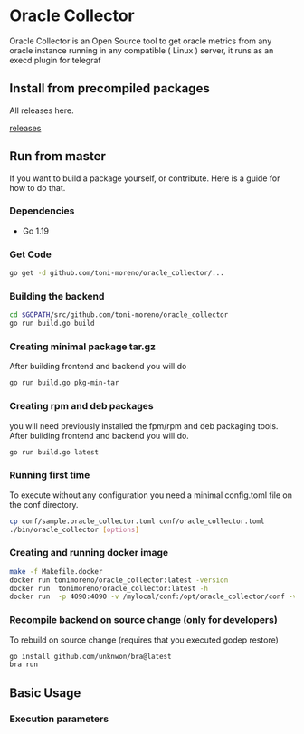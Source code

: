 # Oracle Collector

Oracle Collector is an Open Source tool to get oracle metrics from any oracle instance running in any compatible ( Linux ) server, it runs as an execd plugin for telegraf


## Install from precompiled packages

All releases here.

[releases](https://github.com/toni-moreno/oracle_collector/releases)

## Run from master

If you want to build a package yourself, or contribute. Here is a guide for how to do that.

### Dependencies

- Go 1.19

### Get Code

```bash
go get -d github.com/toni-moreno/oracle_collector/...
```

### Building the backend


```bash
cd $GOPATH/src/github.com/toni-moreno/oracle_collector
go run build.go build           
```

### Creating minimal package tar.gz

After building frontend and backend you will do

```bash
go run build.go pkg-min-tar
```

### Creating rpm and deb packages

you  will need previously installed the fpm/rpm and deb packaging tools.
After building frontend and backend  you will do.

```bash
go run build.go latest
```

### Running first time
To execute without any configuration you need a minimal config.toml file on the conf directory.

```bash
cp conf/sample.oracle_collector.toml conf/oracle_collector.toml
./bin/oracle_collector [options]
```

### Creating  and running docker image


```bash
make -f Makefile.docker
docker run tonimoreno/oracle_collector:latest -version
docker run  tonimoreno/oracle_collector:latest -h
docker run  -p 4090:4090 -v /mylocal/conf:/opt/oracle_collector/conf -v /mylocal/log:/opt/oracle_collector/log tonimoreno/oracle_collector:latest [options]
```


### Recompile backend on source change (only for developers)

To rebuild on source change (requires that you executed godep restore)
```bash
go install github.com/unknwon/bra@latest
bra run  
```


## Basic Usage

### Execution parameters

